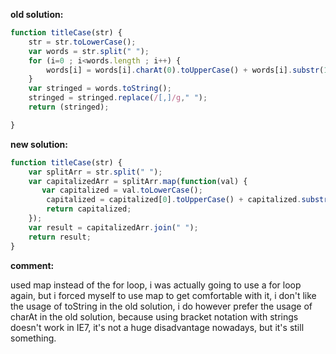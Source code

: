 **old solution:**
```javascript
function titleCase(str) {
    str = str.toLowerCase();
    var words = str.split(" ");
    for (i=0 ; i<words.length ; i++) {
        words[i] = words[i].charAt(0).toUpperCase() + words[i].substr(1);
    }
    var stringed = words.toString();
    stringed = stringed.replace(/[,]/g," ");
    return (stringed);

}
```

**new solution:**
```javascript
function titleCase(str) {
    var splitArr = str.split(" ");
    var capitalizedArr = splitArr.map(function(val) {
       var capitalized = val.toLowerCase();
        capitalized = capitalized[0].toUpperCase() + capitalized.substring(1);
        return capitalized;
    }); 
    var result = capitalizedArr.join(" ");
    return result;
}
```
**comment:**

used map instead of the for loop, i was actually going to use a for loop again, but i forced myself to use map to get
comfortable with it, i don't like the usage of toString in the old solution,  i do however prefer the usage of charAt in the old solution, because using bracket notation with strings doesn't work in IE7, it's not a huge disadvantage nowadays, but it's still something.

